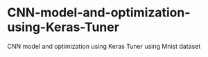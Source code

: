 # CNN-model-and-optimization-using-Keras-Tuner
CNN model and optimization using Keras Tuner
using Mnist dataset
